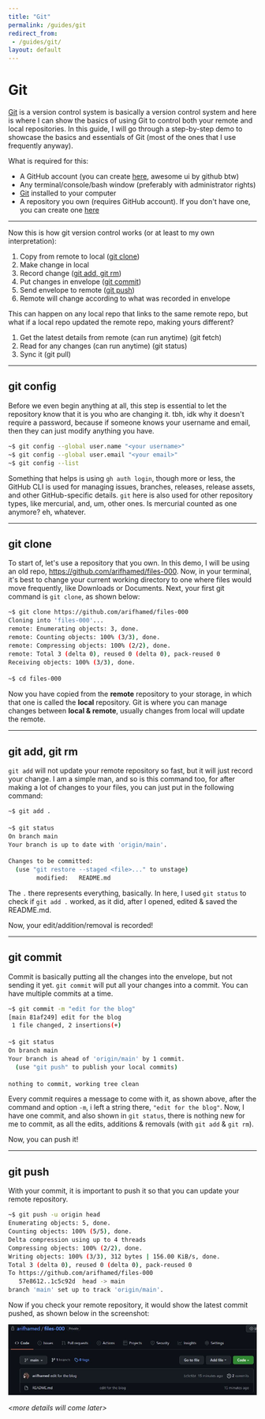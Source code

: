 ```yaml
---
title: "Git"
permalink: /guides/git
redirect_from:
 - /guides/git/
layout: default
---
```


# Git
<a href="https://git-scm.com/" target="_blank">Git</a> is a version control system  is basically a version control system and here is where I can show the basics of using Git to control both your remote and local repositories. In this guide, I will go through a step-by-step demo to showcase the basics and essentials of Git (most of the ones that I use frequently anyway).

What is required for this:
* A GitHub account (you can create <a href="https://github.com/signup" target="_blank">here</a>, awesome ui by github btw)
* Any terminal/console/bash window (preferably with administrator rights)
* <a href="https://git-scm.com/downloads" target="_blank">Git</a> installed to your computer
* A repository you own (requires GitHub account). If you don't have one, you can create one <a href="https://github.com/new" target="_blank">here</a>

<hr>

Now this is how git version control works (or at least to my own interpretation):
1. Copy from remote to local ([git clone](#git-clone))
1. Make change in local
1. Record change ([git add, git rm](#git-add-git-rm))
1. Put changes in envelope ([git commit](#git-commit))
1. Send envelope to remote ([git push](#git-push))
1. Remote will change according to what was recorded in envelope

This can happen on any local repo that links to the same remote repo, but what if a local repo updated the remote repo, making yours different?
1. Get the latest details from remote (can run anytime) (git fetch)
1. Read for any changes (can run anytime) (git status)
1. Sync it (git pull)

<hr>

## git config
Before we even begin anything at all, this step is essential to let the repository know that it is you who are changing it. tbh, idk why it doesn't require a password, because if someone knows your username and email, then they can just modify anything you have.
``` bash
~$ git config --global user.name "<your username>"
~$ git config --global user.email "<your email>"
~$ git config --list
```

Something that helps is using `gh auth login`, though more or less, the GitHub CLI is used for managing issues, branches, releases, release assets, and other GitHub-specific details. `git` here is also used for other repository types, like mercurial, and, um, other ones. Is mercurial counted as one anymore? eh, whatever.

<hr>

## git clone 
To start of, let's use a repository that you own. In this demo, I will be using an old repo, <a href="https://github.com/arifhamed/files-000" target="_blank">https://github.com/arifhamed/files-000</a>. Now, in your terminal, it's best to change your current working directory to one where files would move frequently, like Downloads or Documents. Next, your first git command is `git clone`, as shown below:
``` bash
~$ git clone https://github.com/arifhamed/files-000
Cloning into 'files-000'...
remote: Enumerating objects: 3, done.
remote: Counting objects: 100% (3/3), done.
remote: Compressing objects: 100% (2/2), done.
remote: Total 3 (delta 0), reused 0 (delta 0), pack-reused 0
Receiving objects: 100% (3/3), done.

~$ cd files-000
```
Now you have copied from the **remote** repository to your storage, in which that one is called the **local** repository. Git is where you can manage changes between **local & remote**, usually changes from local will update the remote. 

<hr>

## git add, git rm
`git add` will not update your remote repository so fast, but it will just record your change. I am a simple man, and so is this command too, for after making a lot of changes to your files, you can just put in the following command:
``` bash
~$ git add .

~$ git status
On branch main
Your branch is up to date with 'origin/main'.

Changes to be committed:
  (use "git restore --staged <file>..." to unstage)
        modified:   README.md

```
The `.` there represents everything, basically. In here, I used `git status` to check if `git add .` worked, as it did, after I opened, edited & saved the README.md. 

Now, your edit/addition/removal is recorded!

<hr>

## git commit 
Commit is basically putting all the changes into the envelope, but not sending it yet. `git commit` will put all your changes into a commit. You can have multiple commits at a time.

``` bash
~$ git commit -m "edit for the blog"
[main 81af249] edit for the blog
 1 file changed, 2 insertions(+)

~$ git status
On branch main
Your branch is ahead of 'origin/main' by 1 commit.
  (use "git push" to publish your local commits)

nothing to commit, working tree clean

```

Every commit requires a message to come with it, as shown above, after the command and option `-m`, i left a string there, `"edit for the blog"`. Now, I have one commit, and also shown in `git status`, there is nothing new for me to commit, as all the edits, additions & removals (with `git add` & `git rm`). 

Now, you can push it!

<hr>

## git push
With your commit, it is important to push it so that you can update your remote repository. 

``` bash
~$ git push -u origin head
Enumerating objects: 5, done.
Counting objects: 100% (5/5), done.
Delta compression using up to 4 threads
Compressing objects: 100% (2/2), done.
Writing objects: 100% (3/3), 312 bytes | 156.00 KiB/s, done.
Total 3 (delta 0), reused 0 (delta 0), pack-reused 0
To https://github.com/arifhamed/files-000
   57e8612..1c5c92d  head -> main
branch 'main' set up to track 'origin/main'.

```

Now if you check your remote repository, it would show the latest commit pushed, as shown below in the screenshot:

<img src="/static/images/git-pushed.jpg" class="w-100">

_&lt;more details will come later&gt;_